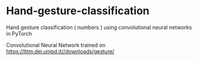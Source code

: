 # Hand-gesture-classification
Hand gesture classification ( numbers ) using convolutional neural networks in PyTorch  

Convolutional Neural Network trained on https://lttm.dei.unipd.it//downloads/gesture/
